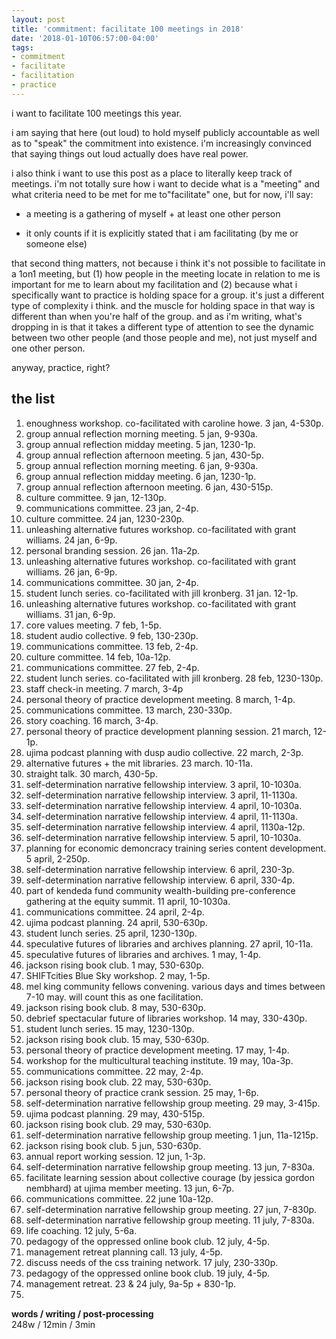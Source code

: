 ```yaml
---
layout: post
title: 'commitment: facilitate 100 meetings in 2018'
date: '2018-01-10T06:57:00-04:00'
tags:
- commitment
- facilitate
- facilitation
- practice
--- 
```


i want to facilitate 100 meetings this year. 

i am saying that here (out loud) to hold myself publicly accountable as well as to "speak" the commitment into existence. i'm increasingly convinced that saying things out loud actually does have real power. 

i also think i want to use this post as a place to literally keep track of meetings. i'm not totally sure how i want to decide what is a "meeting" and what criteria need to be met for me to"facilitate" one, but for now, i'll say: 

* a meeting is a gathering of myself + at least one other person

* it only counts if it is explicitly stated that i am facilitating (by me or someone else)

that second thing matters, not because i think it's not possible to facilitate in a 1on1 meeting, but (1) how people in the meeting locate in relation to me is important for me to learn about my facilitation and (2) because what i specifically want to practice is holding space for a group. it's just a different type of complexity i think. and the muscle for holding space in that way is different than when you're half of the group. and as i'm writing, what's dropping in is that it takes a different type of attention to see the dynamic between two other people (and those people and me), not just myself and one other person. 

anyway, practice, right? 

## the list

1. enoughness workshop. co-facilitated with caroline howe. 3 jan, 4-530p. 
1. group annual reflection morning meeting. 5 jan, 9-930a. 
1. group annual reflection midday meeting. 5 jan, 1230-1p.
1. group annual reflection afternoon meeting. 5 jan, 430-5p. 
1. group annual reflection morning meeting. 6 jan, 9-930a. 
1. group annual reflection midday meeting. 6 jan, 1230-1p.
1. group annual reflection afternoon meeting. 6 jan, 430-515p. 
2. culture committee. 9 jan, 12-130p. 
4. communications committee. 23 jan, 2-4p. 
4. culture committee. 24 jan, 1230-230p.
5. unleashing alternative futures workshop. co-facilitated with grant williams. 24 jan, 6-9p. 
6. personal branding session. 26 jan. 11a-2p. 
5. unleashing alternative futures workshop. co-facilitated with grant williams. 26 jan, 6-9p. 
6. communications committee. 30 jan, 2-4p. 
7. student lunch series. co-facilitated with jill kronberg. 31 jan. 12-1p. 
5. unleashing alternative futures workshop. co-facilitated with grant williams. 31 jan, 6-9p. 
1. core values meeting. 7 feb, 1-5p. 
2. student audio collective. 9 feb, 130-230p. 
3. communications committee. 13 feb, 2-4p.
4. culture committee. 14 feb, 10a-12p. 
3. communications committee. 27 feb, 2-4p.
4. student lunch series. co-facilitated with jill kronberg. 28 feb, 1230-130p.
1. staff check-in meeting. 7 march, 3-4p
1. personal theory of practice development meeting. 8 march, 1-4p.
4. communications committee. 13 march, 230-330p. 
5. story coaching. 16 march, 3-4p.
1. personal theory of practice development planning session. 21 march, 12-1p.
2. ujima podcast planning with dusp audio collective. 22 march, 2-3p. 
1. alternative futures + the mit libraries. 23 march. 10-11a.
2. straight talk. 30 march, 430-5p. 
3. self-determination narrative fellowship interview. 3 april, 10-1030a.
3. self-determination narrative fellowship interview. 3 april, 11-1130a.
3. self-determination narrative fellowship interview. 4 april, 10-1030a.
3. self-determination narrative fellowship interview. 4 april, 11-1130a.
3. self-determination narrative fellowship interview. 4 april, 1130a-12p.
3. self-determination narrative fellowship interview. 5 april, 10-1030a.
4. planning for economic demoncracy training series content development. 5 april, 2-250p. 
3. self-determination narrative fellowship interview. 6 april, 230-3p.
3. self-determination narrative fellowship interview. 6 april, 330-4p.
4. part of kendeda fund community wealth-building pre-conference gathering at the equity summit. 11 april, 10-1030a.
4. communications committee. 24 april, 2-4p.
5. ujima podcast planning. 24 april, 530-630p.
6. student lunch series. 25 april, 1230-130p. 
7. speculative futures of libraries and archives planning. 27 april, 10-11a. 
7. speculative futures of libraries and archives. 1 may, 1-4p.
8. jackson rising book club. 1 may, 530-630p.
9. SHIFTcities Blue Sky workshop. 2 may, 1-5p. 
10. mel king community fellows convening. various days and times between 7-10 may. will count this as one facilitation. 
8. jackson rising book club. 8 may, 530-630p.
1. debrief spectacular future of libraries workshop. 14 may, 330-430p.
6. student lunch series. 15 may, 1230-130p. 
8. jackson rising book club. 15 may, 530-630p.
1. personal theory of practice development meeting. 17 may, 1-4p.
2. workshop for the multicultural teaching institute. 19 may, 10a-3p. 
4. communications committee. 22 may, 2-4p.
8. jackson rising book club. 22 may, 530-630p.
1. personal theory of practice crank session. 25 may, 1-6p.
2. self-determination narrative fellowship group meeting. 29 may, 3-415p.
5. ujima podcast planning. 29 may, 430-515p. 
8. jackson rising book club. 29 may, 530-630p.
2. self-determination narrative fellowship group meeting. 1 jun, 11a-1215p.
8. jackson rising book club. 5 jun, 530-630p.
9. annual report working session. 12 jun, 1-3p. 
2. self-determination narrative fellowship group meeting. 13 jun, 7-830a.
3. facilitate learning session about collective courage (by jessica gordon nembhard) at ujima member meeting. 13 jun, 6-7p.  
4. communications committee. 22 june 10a-12p.
2. self-determination narrative fellowship group meeting. 27 jun, 7-830p.
2. self-determination narrative fellowship group meeting. 11 july, 7-830a.
3. life coaching. 12 july, 5-6a.
4. pedagogy of the oppressed online book club. 12 july, 4-5p. 
5. management retreat planning call. 13 july, 4-5p.
6. discuss needs of the css training network. 17 july, 230-330p.
4. pedagogy of the oppressed online book club. 19 july, 4-5p. 
5. management retreat. 23 & 24 july, 9a-5p + 830-1p.
6. 



<!-- hyperlink bank -->


<!-- &#042; = asterisk -->
<!-- &#039; = single quote '-->

**words / writing / post-processing**  
248w / 12min / 3min